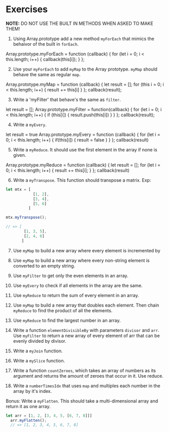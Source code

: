 # Exercises

__NOTE:__ DO NOT USE THE BUILT IN METHODS WHEN ASKED TO MAKE THEM!

1. Using Array.prototype add a new method `myForEach` that mimics the behaivor of the built in `forEach`.

Array.prototype.myForEach = function (callback) {
  for (let i = 0; i < this.length; i++) {
    callback(this[i]);
  }
};

2. Use your `myForEach` to add `myMap` to the Array prototype. `myMap` should behave the same as regular `map`.

Array.prototype.myMap = function (callback) {
  let result = [];
  for (this i = 0; i < this.length; i++) {
    result += this[i]
  }
};
callback(result);

3. Write a 'myFilter' that behave's the same as `filter`.

let result = [];
Array.prototype.myFilter = function(callback) {
  for (let i = 0; i < this.length; i++) {
    if (this[i]) {
      result.push(this[i])
    }
  }
};
callback(result);

4. Write a `myEvery`.

let result = true
Array.prototype.myEvery = function (callback) {
  for (let i = 0; i < this.length; i++) {
    if(this[i]) {
      result = false
    }
  }
};
callback(result)

5. Write a `myReduce`. It should use the first element in the array if none is given.

Array.prototype.myReduce = function (callback) {
  let result = [];
  for (let i = 0; i < this.length; i++) {
    result += this[i];
  }
};
callback(result)

6. Write a `myTranspose`. This function should transpose a matrix. Exp:
```js
let mtx = [
            [1, 2],
            [3, 4],
            [5, 6]
          ]

mtx.myTranspose();

// => [
        [1, 3, 5],
        [2, 4, 6]
       ]
```

7. Use `myMap` to build a new array where every element is incremented by



8. Use `myMap` to build a new array where every non-string element is converted to an empty string.



9. Use `myFilter` to get only the even elements in an array.



10. Use `myEvery` to check if all elements in the array are the same.



11. Use `myReduce` to return the sum of every element in an array.



12. Use `myMap` to build a new array that doubles each element. Then chain `myReduce` to find the product of all the elements.



13. Use `myReduce` to find the largest number in an array.



14. Write a function `elementDivisibleBy` with parameters `divisor` and `arr`.
Use `myFilter` to return a new array of every element of arr that can be evenly divided by divisor.



14. Write a `myJoin` function.



15. Write a `mySlice` function.



16. Write a function `countZeroes`, which takes an array of numbers as its argument and returns the amount of zeroes that occur in it.
Use reduce.



17. Write a `numberTimesIdx` that uses `map` and multiples each number in the array by it's index.




Bonus: Write a `myFlatten`. This should take a multi-dimensional array and return it as one array.
```js
let arr = [1, 2, [3, 4, 5, [6, 7, 8]]]
  arr.myFlatten();
  // => [1, 2, 3, 4, 5, 6, 7, 8]
```
